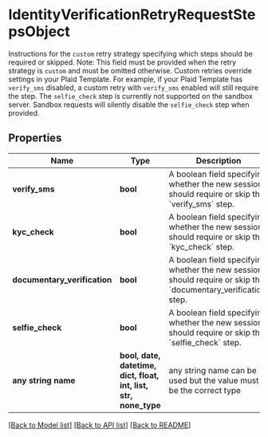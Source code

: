 # IdentityVerificationRetryRequestStepsObject

Instructions for the `custom` retry strategy specifying which steps should be required or skipped.   Note:   This field must be provided when the retry strategy is `custom` and must be omitted otherwise.  Custom retries override settings in your Plaid Template. For example, if your Plaid Template has `verify_sms` disabled, a custom retry with `verify_sms` enabled will still require the step.  The `selfie_check` step is currently not supported on the sandbox server. Sandbox requests will silently disable the `selfie_check` step when provided.

## Properties
Name | Type | Description | Notes
------------ | ------------- | ------------- | -------------
**verify_sms** | **bool** | A boolean field specifying whether the new session should require or skip the &#x60;verify_sms&#x60; step. | 
**kyc_check** | **bool** | A boolean field specifying whether the new session should require or skip the &#x60;kyc_check&#x60; step. | 
**documentary_verification** | **bool** | A boolean field specifying whether the new session should require or skip the &#x60;documentary_verification&#x60; step. | 
**selfie_check** | **bool** | A boolean field specifying whether the new session should require or skip the &#x60;selfie_check&#x60; step. | 
**any string name** | **bool, date, datetime, dict, float, int, list, str, none_type** | any string name can be used but the value must be the correct type | [optional]

[[Back to Model list]](../README.md#documentation-for-models) [[Back to API list]](../README.md#documentation-for-api-endpoints) [[Back to README]](../README.md)


